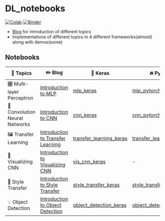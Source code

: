 # DL_notebooks

[![Colab](https://img.shields.io/badge/launch-Colab-orange.svg)](https://github.com/dudeperf3ct/DL_notebooks/master)
[![Binder](https://mybinder.org/badge_logo.svg)](https://mybinder.org/v2/gh/dudeperf3ct/DL_notebooks/master)

- [Blog](http://dudeperf3ct.github.io/) for introduction of different topics
- Implementations of different topics in 4 different frameworks(almost) along with demos(some)


## Notebooks




|:page_with_curl: Topics|:pencil2: Blog|:postal_horn: Keras|:fire: PyTorch|:zap: Fastai|:fountain: Tensorflow|:tada: Demos|
| ------------- | ------------- |------------- |------------- | ------------- |------------- |------------- |
|🎛️ Multi-layer Perceptron|[Introduction to MLP](https://dudeperf3ct.github.io/mlp/mnist/2018/10/08/Force-of-Multi-Layer-Perceptron/)|[mlp_keras](https://github.com/dudeperf3ct/DL_notebooks/blob/master/MLP/mnist_mlp_keras.ipynb)|[mlp_pytorch](https://github.com/dudeperf3ct/DL_notebooks/blob/master/MLP/mnist_mlp_pytorch.ipynb)|[mlp_fastai](https://github.com/dudeperf3ct/DL_notebooks/blob/master/MLP/mnist_mlp_fastai.ipynb)|[mlp_tf](https://github.com/dudeperf3ct/DL_notebooks/blob/master/MLP/mnist_mlp_tensorflow.ipynb)|-|
|📸 Convolution Neural Networks|[Introduction to CNN](https://dudeperf3ct.github.io/cnn/mnist/2018/10/17/Force-of-Convolutional-Neural-Networks/)|[cnn_keras](https://github.com/dudeperf3ct/DL_notebooks/blob/master/CNN/mnist_cnn_keras.ipynb)|[cnn_pytorch](https://github.com/dudeperf3ct/DL_notebooks/blob/master/CNN/mnist_cnn_pytorch.ipynb)|[cnn_fastai](https://github.com/dudeperf3ct/DL_notebooks/blob/master/CNN/mnist_cnn_fastai.ipynb)|[cnn_tf](https://github.com/dudeperf3ct/DL_notebooks/blob/master/CNN/mnist_cnn_tensorflow.ipynb)|-|
|🖼️ Transfer Learning|[Introduction to Transfer Learning](https://dudeperf3ct.github.io/transfer/learning/catsvsdogs/2018/11/20/Power-of-Transfer-Learning/)|[transfer_learning_keras](https://github.com/dudeperf3ct/DL_notebooks/blob/master/Transfer%20Learning/transfer_learning_keras.ipynb)|[transfer_learning_pytorch](https://github.com/dudeperf3ct/DL_notebooks/blob/master/Transfer%20Learning/transfer_learning_pytorch.ipynb)|[transfer_learning_fastai](https://github.com/dudeperf3ct/DL_notebooks/blob/master/Transfer%20Learning/transfer_learning_fastai.ipynb)|-|-|
|:hammer: Visualizing CNN|[Introduction to Visualizing CNN](https://dudeperf3ct.github.io/visualize/cnn/catsvsdogs/2018/12/02/Power-of-Visualizing-Convolution-Neural-Networks/)|[vis_cnn_keras](https://github.com/dudeperf3ct/DL_notebooks/blob/master/Vis%20CNN/vis_cnn_keras.ipynb)|-|[vis_cnn_fastai](https://github.com/dudeperf3ct/DL_notebooks/blob/master/Vis%20CNN/vis_cnn_fastai.ipynb)|-|-|
|:bridge_at_night: Style Transfer|[Introduction to Style Transfer](https://dudeperf3ct.github.io/style/transfer/2018/12/23/Magic-of-Style-Transfer/)|[style_transfer_keras](https://github.com/dudeperf3ct/DL_notebooks/blob/master/Style%20Transfer/style_transfer_keras.ipynb)|[style_transfer_pytorch](https://github.com/dudeperf3ct/DL_notebooks/blob/master/Style%20Transfer/style_transfer_pytorch.ipynb)|[style_transfer_fastai](https://github.com/dudeperf3ct/DL_notebooks/blob/master/Style%20Transfer/style_transfer_fastai.ipynb)|-|-|
|:bulb: Object Detection|[Introduction to Object Detection]()|[object_detection_keras](https://github.com/dudeperf3ct/DL_notebooks/blob/master/Object%20Detection/object_detection_keras.ipynb)|[object_detection_pytorch](https://github.com/dudeperf3ct/DL_notebooks/blob/master/Object%20Detection/object_detection_pytorch.ipynb)|[object_detection_fastai](https://github.com/dudeperf3ct/DL_notebooks/blob/master/Object%20Detection/object_detection_fastai.ipynb)|[object_detection_tf](https://github.com/dudeperf3ct/DL_notebooks/blob/master/Object%20Detection/object_detection_tensorflow.ipynb)|[object_detection_demos](https://github.com/dudeperf3ct/DL_notebooks/blob/master/Object%20Detection/Demos/)|
